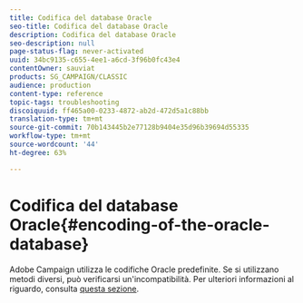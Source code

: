 ```yaml
---
title: Codifica del database Oracle
seo-title: Codifica del database Oracle
description: Codifica del database Oracle
seo-description: null
page-status-flag: never-activated
uuid: 34bc9135-c655-4ee1-a6cd-3f96b0fc43e4
contentOwner: sauviat
products: SG_CAMPAIGN/CLASSIC
audience: production
content-type: reference
topic-tags: troubleshooting
discoiquuid: ff465a00-0233-4872-ab2d-472d5a1c88bb
translation-type: tm+mt
source-git-commit: 70b143445b2e77128b9404e35d96b39694d55335
workflow-type: tm+mt
source-wordcount: '44'
ht-degree: 63%

---
```



# Codifica del database Oracle{#encoding-of-the-oracle-database}

 Adobe Campaign utilizza le codifiche Oracle predefinite. Se si utilizzano metodi diversi, può verificarsi un&#39;incompatibilità. Per ulteriori informazioni al riguardo, consulta [questa sezione](../../installation/using/database.md#oracle).
